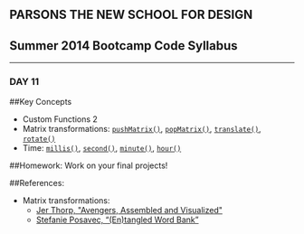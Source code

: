 ## PARSONS THE NEW SCHOOL FOR DESIGN
## Summer 2014 Bootcamp Code Syllabus
-------------------------------------------------------------------

### DAY 11

##Key Concepts
* Custom Functions 2
* Matrix transformations: [```pushMatrix()```](http://processing.org/reference/pushMatrix_.html), [```popMatrix()```](http://processing.org/reference/popMatrix_.html), [```translate()```](http://processing.org/reference/translate_.html), [```rotate()```](http://processing.org/reference/rotate_.html)
* Time: [```millis()```](http://processing.org/reference/millis_.html), [```second()```](http://processing.org/reference/second_.html), [```minute()```](http://processing.org/reference/minute_.html), [```hour()```](http://processing.org/reference/hour_.html)

##Homework:
Work on your final projects!

##References:
* Matrix transformations:
  * [Jer Thorp, "Avengers, Assembled and Visualized"](http://blog.blprnt.com/blog/blprnt/avengers-assembled-and-visualized-part-1)
  * [Stefanie Posavec, “(En)tangled Word Bank”](http://www.stefanieposavec.co.uk/-everything-in-between/#/entangled-word-bank/)
